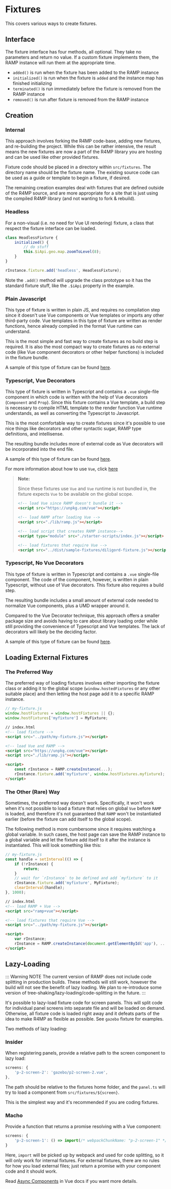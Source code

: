 # Fixtures

This covers various ways to create fixtures.

## Interface

The fixture interface has four methods, all optional. They take no parameters and return no value. If a custom fixture implements them, the RAMP instance will run them at the appropriate time.

- `added()` is run when the fixture has been added to the RAMP instance
- `initialized()` is run when the fixture is `added` and the instance map has finished initializing
- `terminated()` is run immediately before the fixture is removed from the RAMP instance
- `removed()` is run after fixture is removed from the RAMP instance

## Creation

### Internal

This approach involves forking the R4MP code-base, adding new fixtures, and re-building the project. While this can be rather intensive, the result means the new fixtures are now a part of the R4MP library you are hosting and can be used like other provided fixtures.

Fixture code should be placed in a directory within `src/fixtures`. The directory name should be the fixture name. The existing source code can be used as a guide or template to begin a fixture, if desired.

The remaining creation examples deal with fixtures that are defined outside of the R4MP source, and are more appropriate for a site that is just using the compiled R4MP library (and not wanting to fork & rebuild).

### Headless

For a non-visual (i.e. no need for Vue UI rendering) fixture, a class that respect the fixture interface can be loaded.

```js
class HeadlessFixture {
    initialized() {
        // do stuff
        this.$iApi.geo.map.zoomToLevel(8);
    }
}

rInstance.fixture.add('headless', HeadlessFixture);
```

Note the `.add()` method will upgrade the class prototype so it has the standard fixture stuff, like the `.$iApi` property in the example.

### Plain Javascript

This type of fixture is written in plain JS, and requires no compilation step since it doesn't use Vue components or Vue templates or imports any other third-party code. Vue templates in this type of fixture are written as render functions, hence already compiled in the format Vue runtime can understand.

This is the most simple and fast way to create fixtures as no build step is required. It is also the most compact way to create fixtures as no external code (like Vue component decorators or other helper functions) is included in the fixture bundle.

A sample of this type of fixture can be found [here](https://github.com/ramp4-pcar4/ramp4-pcar4/blob/main/demos/starter-scripts/sample-fixtures/diligord/diligord-fixture.js).

### Typescript, Vue Decorators

This type of fixture is written in Typescript and contains a `.vue` single-file component in which code is written with the help of Vue decorators (`Component` and `Prop`). Since this fixture contains a Vue template, a build step is necessary to compile HTML template to the render function Vue runtime understands, as well as converting the Typescript to Javascript.

This is the most comfortable way to create fixtures since it's possible to use nice things like decorators and other syntactic sugar, RAMP type definitions, and intellisense.

The resulting bundle includes more of external code as Vue decorators will be incorporated into the end file.

A sample of this type of fixture can be found [here](https://github.com/ramp4-pcar4/ramp4-pcar4/tree/main/demos/starter-scripts/sample-fixtures/iklob).

For more information about how to use `Vue`, click [here](https://vuejs.org/guide/introduction.html)

> **Note:**
>
> Since these fixtures use `Vue` and `Vue` runtime is not bundled in, the fixture expects `Vue` to be available on the global scope.
>
> ```html
> <!-- load Vue since RAMP doesn't bundle it -->
> <script src="https://unpkg.com/vue"></script>
>
> <!-- load RAMP after loading Vue -->
> <script src="./lib/ramp.js"></script>
>
> <!-- load script that creates RAMP instance-->
> <script type="module" src="./starter-scripts/index.js"></script>
>
> <!-- load fixtures that require Vue -->
> <script src="../dist/sample-fixtures/diligord-fixture.js"></script>
> ```

### Typescript, No Vue Decorators

This type of fixture is written in Typescript and contains a `.vue` single-file component. The code of the component, however, is written in plain Typescript, without use of Vue decorators. This fixture also requires a build step.

The resulting bundle includes a small amount of external code needed to normalize Vue components, plus a UMD wrapper around it.

Compared to the Vue Decorator technique, this approach offers a smaller package size and avoids having to care about library loading order while still providing the convenience of Typescript and Vue templates. The lack of decorators will likely be the deciding factor.

A sample of this type of fixture can be found [here](https://github.com/ramp4-pcar4/ramp4-pcar4/tree/main/packages/ramp-sample-fixtures/src/mouruge).

## Loading External Fixtures

### The Preferred Way

The preferred way of loading fixtures involves either importing the fixture class or adding it to the global scope (`window.hostedFixtures` or any other suitable place) and then letting the host page add it to a specific RAMP instance.

```js
// my-fixture.js
window.hostFixtures = window.hostFixtures || {};
window.hostFixtures['myfixture'] = MyFixture;
```

```html
// index.html
<!-- load fixture -->
<script src="../path/my-fixture.js"></script>

<!-- load Vue and RAMP -->
<script src="https://unpkg.com/vue"></script>
<script src="./lib/ramp.js"></script>

<script>
    const rInstance = RAMP.createInstance(...);
    rInstance.fixture.add('myfixture', window.hostFixtures.myfixture);
</script>
```

### The Other (Rare) Way

Sometimes, the preferred way doesn't work. Specifically, it won't work when it's not possible to load a fixture that relies on global `Vue` before `RAMP` is loaded, and therefore it's not guaranteed that `RAMP` won't be instantiated earlier (before the fixture can add itself to the global scope).

The following method is more cumbersome since it requires watching a global variable. In such cases, the host page can save the RAMP instance to a global variable and let the fixture add itself to it after the instance is instantiated. This will look something like this:

```ts
// my-fixture.js
const handle = setInterval(() => {
    if (!rInstance) {
        return;
    }
    // wait for `rInstance` to be defined and add `myfixture` to it
    rInstance.fixture.add('myfixture', MyFixture);
    clearInterval(handle);
}, 1000);
```

```html
// index.html
<!-- load RAMP + Vue -->
<script src="ramp+vue"></script>

<!-- load fixtures that require Vue -->
<script src="../path/my-fixture.js"></script>

<script>
    var rInstance;
    rInstance = RAMP.createInstance(document.getElementById('app'), ...);
</script>
```

## Lazy-Loading

::: Warning NOTE
The current version of RAMP does not include code splitting in production builds. These methods will still work, however the build will not see the benefit of lazy loading. We plan to re-introduce some version of tree-shaking/lazy-loading/code-splitting in the future.
:::

It's possible to lazy-load fixture code for screen panels. This will split code for individual panel screens into separate file and will be loaded on demand. Otherwise, all fixture code is loaded right away and it defeats parts of the idea to make R4MP as flexible as possible. See `gazebo` fixture for examples.

Two methods of lazy loading:

### Insider

When registering panels, provide a relative path to the screen component to lazy load:

```ts
screens: {
    'p-2-screen-2': 'gazebo/p2-screen-2.vue',
},
```

The path should be relative to the fixtures home folder, and the `panel.ts` will try to load a component from `src/fixtures/${screen}`.

This is the simplest way and it's recommended if you are coding fixtures.

### Macho

Provide a function that returns a promise resolving with a Vue component:

```ts
screens: {
    'p-2-screen-1': () => import(/* webpackChunkName: "p-2-screen-1" */ `./p2-screen-1.vue`)
}
```

Here, `import` will be picked up by webpack and used for code splitting, so it will only work for internal fixtures. For external fixtures, there are no rules for how you load external files; just return a promise with your component code and it should work.

Read [Async Components](https://vuejs.org/guide/components/async.html) in Vue docs if you want more details.
